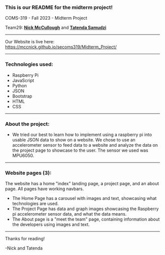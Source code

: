 ### This is our README for the midterm project!

COMS-319 - Fall 2023 - Midterm Project

Team29: <a href="https://github.com/mccnick">**Nick McCullough**</a> and <a href="https://github.com/TateSamuD">**Tatenda Samudzi**</a>

-----------

Our Website is live here: https://mccnick.github.io/secoms319/Midterm_Project/

-----------

### Technologies used: 
- Raspberry Pi
- JavaScript
- Python
- JSON
- Bootstrap
- HTML
- CSS

-----------
### About the project:
- We tried our best to learn how to implement using a raspberry pi into usable JSON data to show on a website. We chose to use an accelerometer sensor to feed data to a website and analyze the data on the project page to showcase to the user. The sensor we used was MPU6050. 
-----------

### Website pages (3):
The website has a home "index" landing page, a project page, and an about page. All pages have working navbars.

- The Home Page has a carousel with images and text, showcasing what technologies are used.
- The Project Page has data and graph images showcasing the Raspberry pi accelerometer sensor data, and what the data means.
- The About page is a "meet the team" page, containing information about the developers using images and text.

-----------

Thanks for reading!

-Nick and Tatenda
